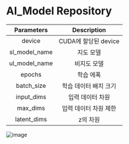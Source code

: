 # AI_Model Repository

|    Parameters   |      Description      |
|:---------------:|:---------------------:|
|      device     |  CUDA에 할당된 device |
| sl\_model\_name |       지도 모델       |
| ul\_model\_name |      비지도 모델      |
|      epochs     |       학습 에폭       |
|    batch_size   | 학습 데이터 배치 크기 |
|    input_dims   |    입력 데이터 차원   |
|     max_dims    | 입력 데이터 차원 제한 |
|   latent_dims   |        z의 차원       |

![image](https://github.com/kookmin-sw/capstone-2023-39/assets/66049032/9c91a7f6-a1dd-43e2-96c2-6e6616249bfb)
